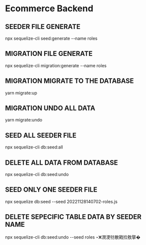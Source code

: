 ﻿# Ecommerce Backend
## SEEDER FILE GENERATE
npx sequelize-cli seed:generate --name roles
## MIGRATION FILE GENERATE
npx sequelize-cli migration:generate --name roles
## MIGRATION MIGRATE TO THE DATABASE
yarn migrate:up
## MIGRATION UNDO ALL DATA
yarn migrate:undo
## SEED ALL SEEDER FILE
npx sequelize-cli db:seed:all
## DELETE ALL DATA FROM DATABASE
npx sequelize-cli db:seed:undo
## SEED ONLY ONE SEEDER FILE
npx sequelize db:seed --seed 20221128140702-roles.js
## DELETE SEPECIFIC TABLE DATA BY SEEDER NAME
npx sequelize-cli db:seed:undo --seed roles
‣ⵥ潣浭牥散戭捡敫摮�
